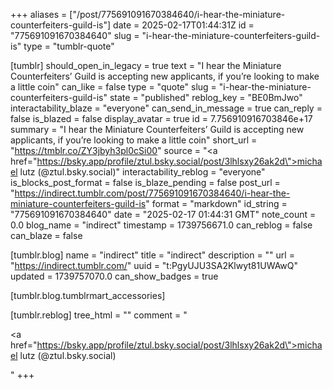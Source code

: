 +++
aliases = ["/post/775691091670384640/i-hear-the-miniature-counterfeiters-guild-is"]
date = 2025-02-17T01:44:31Z
id = "775691091670384640"
slug = "i-hear-the-miniature-counterfeiters-guild-is"
type = "tumblr-quote"

[tumblr]
should_open_in_legacy = true
text = "I hear the Miniature Counterfeiters&rsquo; Guild is accepting new applicants, if you&rsquo;re looking to make a little coin"
can_like = false
type = "quote"
slug = "i-hear-the-miniature-counterfeiters-guild-is"
state = "published"
reblog_key = "BE0BmJwo"
interactability_blaze = "everyone"
can_send_in_message = true
can_reply = false
is_blazed = false
display_avatar = true
id = 7.756910916703846e+17
summary = "I hear the Miniature Counterfeiters’ Guild is accepting new applicants, if you’re looking to make a little coin"
short_url = "https://tmblr.co/ZY3jbyh3pl0cSi00"
source = "<a href=\"https://bsky.app/profile/ztul.bsky.social/post/3lhlsxy26ak2d\">michael lutz (@ztul.bsky.social)</a>"
interactability_reblog = "everyone"
is_blocks_post_format = false
is_blaze_pending = false
post_url = "https://indirect.tumblr.com/post/775691091670384640/i-hear-the-miniature-counterfeiters-guild-is"
format = "markdown"
id_string = "775691091670384640"
date = "2025-02-17 01:44:31 GMT"
note_count = 0.0
blog_name = "indirect"
timestamp = 1739756671.0
can_reblog = false
can_blaze = false

[tumblr.blog]
name = "indirect"
title = "indirect"
description = ""
url = "https://indirect.tumblr.com/"
uuid = "t:PgyUJU3SA2Klwyt81UWAwQ"
updated = 1739757070.0
can_show_badges = true

[tumblr.blog.tumblrmart_accessories]

[tumblr.reblog]
tree_html = ""
comment = "<p><a href=\"https://bsky.app/profile/ztul.bsky.social/post/3lhlsxy26ak2d\">michael lutz (@ztul.bsky.social)</a></p>"
+++
